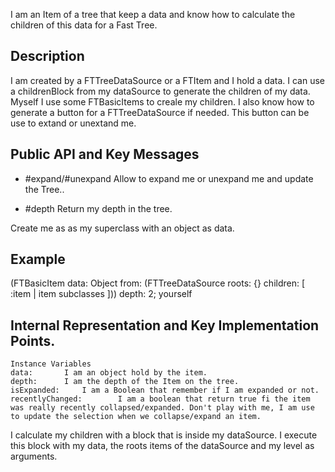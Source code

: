 I am an Item of a tree that keep a data and know how to calculate the children of this data for a Fast Tree.

Description
-------------------------------------------------

I am created by a FTTreeDataSource or a FTItem and I hold a data. I can use a childrenBlock from my dataSource to generate the children of my data.
Myself I use some FTBasicItems to creale my children.
I also know how to generate a button for a FTTreeDataSource if needed. This button can be use to extand or unextand me.

Public API and Key Messages
-------------------------------------------------

- #expand/#unexpand
        Allow to expand me or unexpand me and update the Tree.. 
   
- #depth
        Return my depth in the tree.

Create me as as my superclass with an object as data.

Example
-------------------------------------------------

(FTBasicItem data: Object from: (FTTreeDataSource roots: {} children: [ :item | item subclasses ]))
		depth: 2;
		yourself
 
Internal Representation and Key Implementation Points.
-------------------------------------------------

    Instance Variables
	data:		I am an object hold by the item.
	depth:		I am the depth of the Item on the tree.
	isExpanded:		I am a Boolean that remember if I am expanded or not.
	recentlyChanged: 		I am a boolean that return true fi the item was really recently collapsed/expanded. Don't play with me, I am use to update the selection when we collapse/expand an item.
			
I calculate my children with a block that is inside my dataSource. I execute this block with my data, the roots items of the dataSource and my level as arguments.